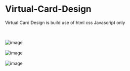 # Virtual-Card-Design
Virtual Card Design is build use of html css Javascript only 

<br/><br/>
![image](https://user-images.githubusercontent.com/96313339/171987508-086a14ff-5385-4693-bd0c-61aee7d933ea.png)
<br/><br/>
![image](https://user-images.githubusercontent.com/96313339/171987451-86496c28-8270-4bdf-96b5-ada98817555c.png)
<br/><br/>
![image](https://user-images.githubusercontent.com/96313339/171987494-927e4e15-eb74-4a76-9051-db2a4172dc6e.png)
<br/><br/>
